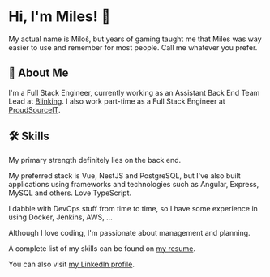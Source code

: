 # Hi, I'm Miles! 👋
My actual name is Miloš, but years of gaming taught me that Miles was way easier to use and remember for most people. Call me whatever you prefer.
## 🚀 About Me
I'm a Full Stack Engineer, currently working as an Assistant Back End Team Lead at [Blinking](https://blinking.id).
I also work part-time as a Full Stack Engineer at [ProudSourceIT](https://proudsourceit.com/).
## 🛠 Skills

My primary strength definitely lies on the back end.

My preferred stack is Vue, NestЈS and PostgreSQL, but I've also built applications using frameworks and technologies such as Angular, Express, MySQL and others. Love TypeScript.

I dabble with DevOps stuff from time to time, so I have some experience in using Docker, Jenkins, AWS, ...

Although I love coding, I'm passionate about management and planning.

A complete list of my skills can be found on [my resume](https://drive.google.com/file/d/1yTOcrKftUifWNG7Z1_Y2DUcIdDPhdJJo/view).

You can also visit [my LinkedIn profile](https://www.linkedin.com/in/rajkovicmilos/).
